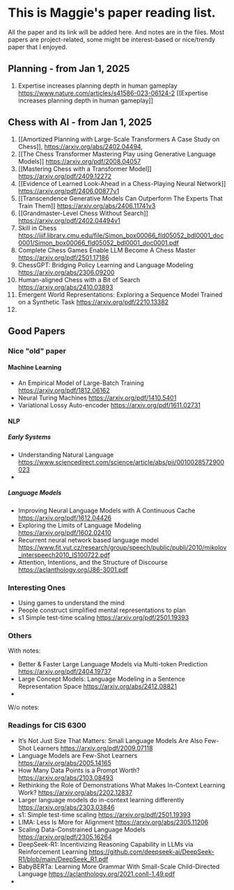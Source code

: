 # This is Maggie's paper reading list. 
All the paper and its link will be added here. And notes are in the files. Most papers are project-related, some might be interest-based or nice/trendy paper that I enjoyed. 

## Planning - from Jan 1, 2025
1. Expertise increases planning depth in human gameplay https://www.nature.com/articles/s41586-023-06124-2 [[Expertise increases planning depth in human gameplay]]

## Chess with AI - from Jan 1, 2025
1. [[Amortized Planning with Large-Scale Transformers A Case Study on Chess]],  https://arxiv.org/abs/2402.04494,
2. [[The Chess Transformer Mastering Play using Generative Language Models]] https://arxiv.org/pdf/2008.04057
3. [[Mastering Chess with a Transformer Model]] https://arxiv.org/pdf/2409.12272
4. [[Evidence of Learned Look-Ahead in a Chess-Playing Neural Network]] https://arxiv.org/pdf/2406.00877v1
5. [[Transcendence Generative Models Can Outperform The Experts That Train Them]] https://arxiv.org/abs/2406.11741v3
6. [[Grandmaster-Level Chess Without Search]] https://arxiv.org/pdf/2402.04494v1 
7. Skill in Chess https://iiif.library.cmu.edu/file/Simon_box00066_fld05052_bdl0001_doc0001/Simon_box00066_fld05052_bdl0001_doc0001.pdf
8. Complete Chess Games Enable LLM Become A Chess Master https://arxiv.org/pdf/2501.17186 
9. ChessGPT: Bridging Policy Learning and Language Modeling https://arxiv.org/abs/2306.09200 
10. Human-aligned Chess with a Bit of Search https://arxiv.org/abs/2410.03893 
11. Emergent World Representations: Exploring a Sequence Model Trained on a Synthetic Task https://arxiv.org/pdf/2210.13382
12. 

## Good Papers
### Nice "old"  paper
#### Machine Learning
- An Empirical Model of Large-Batch Training https://arxiv.org/pdf/1812.06162
- Neural Turing Machines https://arxiv.org/pdf/1410.5401
- Variational Lossy Auto-encoder https://arxiv.org/pdf/1611.02731
#### NLP
##### Early Systems
- Understanding Natural Language https://www.sciencedirect.com/science/article/abs/pii/0010028572900023
- 
##### Language Models
- Improving Neural Language Models with A Continuous Cache https://arxiv.org/pdf/1612.04426
- Exploring the Limits of Language Modeling https://arxiv.org/pdf/1602.02410
- Recurrent neural network based language model https://www.fit.vut.cz/research/group/speech/public/publi/2010/mikolov_interspeech2010_IS100722.pdf
- Attention, Intentions, and the Structure of Discourse https://aclanthology.org/J86-3001.pdf


### Interesting Ones
- Using games to understand the mind
- People construct simplified mental representations to plan
- s1 Simple test-time scaling https://arxiv.org/pdf/2501.19393

### Others
With notes:
- Better & Faster Large Language Models via Multi-token Prediction https://arxiv.org/pdf/2404.19737
- Large Concept Models: Language Modeling in a Sentence Representation Space https://arxiv.org/abs/2412.08821
- 
W/o notes:

### Readings for CIS 6300
- It’s Not Just Size That Matters: Small Language Models Are Also Few-Shot Learners https://arxiv.org/pdf/2009.07118
- Language Models are Few-Shot Learners https://arxiv.org/abs/2005.14165
- How Many Data Points is a Prompt Worth? https://arxiv.org/abs/2103.08493
- Rethinking the Role of Demonstrations What Makes In-Context Learning Work? https://arxiv.org/abs/2202.12837
- Larger language models do in-context learning differently https://arxiv.org/abs/2303.03846
- s1: Simple test-time scaling https://arxiv.org/pdf/2501.19393
- LIMA: Less Is More for Alignment https://arxiv.org/abs/2305.11206
- Scaling Data-Constrained Language Models https://arxiv.org/pdf/2305.16264
- DeepSeek-R1: Incentivizing Reasoning Capability in LLMs via Reinforcement Learning  https://github.com/deepseek-ai/DeepSeek-R1/blob/main/DeepSeek_R1.pdf
- BabyBERTa: Learning More Grammar With Small-Scale Child-Directed Language https://aclanthology.org/2021.conll-1.49.pdf
- 

